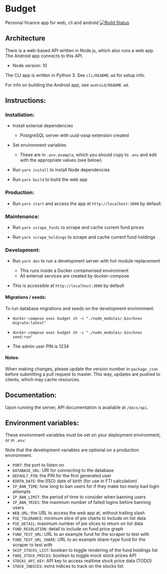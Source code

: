 # Budget

Personal finance app for web, cli and android [![Build Status](https://travis-ci.org/felamaslen/budget.svg?branch=master)](https://travis-ci.org/felamaslen/budget)

## Architecture

There is a web-based API written in Node.js, which also runs a web app. The Android app connects to this API.

- Node version: 10

The CLI app is written in Python 3. See `cli/README.md` for setup info.

For info on building the Android app, see `android/README.md`.

## Instructions:

### Installation:

- Install external dependencies
    - PostgreSQL server with uuid-ossp extension created

- Set environment variables
    - These are in `.env.example`, which you should copy to `.env` and edit with the appropriate values (see below).

- Run `yarn install` to install Node dependencies

- Run `yarn build` to build the web app

### Production:

- Run `yarn start` and access the app at `http://localhost:3000` by default.

### Maintenance:

- Run `yarn scrape_funds` to scrape and cache current fund prices

- Run `yarn scrape_holdings` to scrape and cache current fund holdings

### Development:

- Run `yarn dev` to run a development server with hot module replacement
    - This runs inside a Docker containerised environment
    - All external services are created by docker-compose

- This is accessible at `http://localhost:3000` by default

#### Migrations / seeds:

To run database migrations and seeds on the development environment:

- `docker-compose exec budget sh -c "./node_modules/.bin/knex migrate:latest"`

- `docker-compose exec budget sh -c "./node_modules/.bin/knex seed:run"`

- The admin user PIN is 1234

#### Notes: 

When making changes, please update the version number in `package.json` before submitting a pull request to master. This way, updates are pushed to clients, which may cache resources.

## Documentation:

Upon running the server, API documentation is available at `/docs/api`.

## Environment variables:

These environment variables must be set on your deployment environment, or in `.env`:

Note that the development variables are optional on a production environment.

- `PORT`: the port to listen on
- `DATABASE_URL`: URI for connecting to the database
- `DEFAULT_PIN`: the PIN for the first generated user
- `BIRTH_DATE`: the (ISO) date of birth (for use in FTI calculation)
- `IP_BAN_TIME`: how long to ban users for if they make too many bad login attempts
- `IP_BAN_LIMIT`: the period of time to consider when banning users
- `IP_BAN_TRIES`: the maximum number of failed logins before banning users
- `WEB_URL`: the URL to access the web app at, without trailing slash
- `PIE_TOLERANCE`: minimum slice of pie charts to include on list data
- `PIE_DETAIL`:  maximum number of pie slices to return on list data
- `FUND_RESOLUTION`: detail to include on fund price graph
- `FUND_TEST_URL`: URL to an example fund for the scraper to test with
- `FUND_TEST_URL_SHARE`: URL to an example share-type fund for the scraper to test with
- `SKIP_STOCKS_LIST`: boolean to toggle rendering of the fund holdings list
- `FAKE_STOCK_PRICES`: boolean to toggle mock stock prices API
- `STOCKS_API_KEY`: API key to access realtime stock price data (TODO)
- `STOCK_INDICES`: extra indices to track on the stocks list
